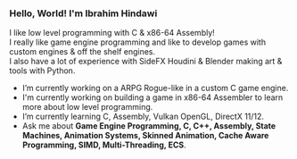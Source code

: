 ### Hello, World! I'm Ibrahim Hindawi

I like low level programming with C & x86-64 Assembly! <br>
I really like game engine programming and like to develop games with custom engines & off the shelf engines. <br>
I also have a lot of experience with SideFX Houdini & Blender making art & tools with Python. <br>


- I’m currently working on a ARPG Rogue-like in a custom C game engine.
- I'm currently working on building a game in x86-64 Assembler to learn more about low level programming.
- I’m currently learning C, Assembly, Vulkan OpenGL, DirectX 11/12.
- Ask me about **Game Engine Programming, C, C++, Assembly, State Machines, Animation Systems, Skinned Animation, Cache Aware Programming, SIMD, Multi-Threading, ECS**.
